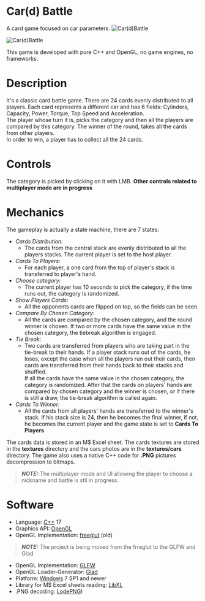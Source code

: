 # Car(d) Battle
A card game focused on car parameters.
![Car(d)Battle](https://user-images.githubusercontent.com/37122127/119583742-873d1180-bdc7-11eb-8389-6f67f44bfbe9.png)

![Car(d)Battle](https://user-images.githubusercontent.com/37122127/120085423-43545000-c0d8-11eb-9db7-61e4e7824eb5.gif)

This game is developed with pure C++ and OpenGL, no game engines, no frameworks.
# Description
It's a classic card battle game. There are 24 cards evenly distributed to all players. Each card represents a different car and has 6 fields: Cylinders, Capacity, Power, Torque, Top Speed and Acceleration.  
The player whose turn it is, picks the category and then all the players are compared by this category. The winner of the round, takes all the cards from other players.  
In order to win, a player has to collect all the 24 cards.
# Controls
The category is picked by clicking on it with LMB.
**Other controls related to multiplayer mode are in progress**
# Mechanics
The gameplay is actually a state machine, there are 7 states:
* *Cards Distribution:*
  * The cards from the central stack are evenly distributed to all the players stacks. The current player is set to the host player.
* *Cards To Players:*
  * For each player, a one card from the top of player's stack is transferred to player's hand.
* *Choose category:*
  * The current player has 10 seconds to pick the category, if the time runs out, the category is randomized.
* *Show Players Cards:*
  * All the opponents cards are flipped on top, so the fields can be seen.
* *Compare By Chosen Category:*
  * All the cards are compared by the chosen category, and the round winner is chosen. If two or more cards have the same value in the chosen category, the tiebreak algorithm is engaged.
* *Tie Break:*
  * Two cards are transferred from players who are taking part in the tie-break to their hands. If a player stack runs out of the cards, he loses, except the case when all the players run out their cards, then cards are transferred from their hands back to their stacks and shuffled.  
  If all the cards have the same value in the chosen category, the category is randomized.
  After that the cards on players' hands are compared by chosen category and the winner is chosen, or if there is still a draw, the tie-break algorithm is called again.
* *Cards To Winner:*
  * All the cards from all players' hands are transferred to the winner's stack. If his stack size is 24, then he becomes the final winner, if not, he becomes the current player and the game state is set to **Cards To Players**

The cards data is stored in an M$ Excel sheet. The cards textures are stored in the **textures** directory and the cars photos are in the **textures/cars** directory.
The game also uses a native C++ code for **.PNG** pictures decompression to bitmaps.  
> **_NOTE:_** The multiplayer mode and UI allowing the player to choose a nickname and battle is stll in progress.
# Software
* Language: [C++](https://www.cplusplus.com/) 17
* Graphics API: [OpenGL](https://www.opengl.org/)
* OpenGL Implementation: [freeglut](http://freeglut.sourceforge.net/) (old)
> **_NOTE:_** The project is being moved from the frreglut to the GLFW and Glad
* OpenGL Implementation: [GLFW](https://www.glfw.org/)
* OpenGL Loader-Generator: [Glad](https://glad.dav1d.de/)
* Platform: [Windows](https://www.microsoft.com/en-us/windows) 7 SP1 and newer
* Library for M$ Excel sheets reading: [LibXL](https://www.libxl.com/)
* .PNG decoding: [LodePNG](https://github.com/lvandeve/lodepng))
